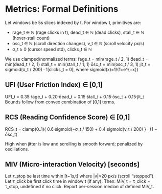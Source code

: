 # Metrics: Formal Definitions

Let windows be 5s slices indexed by t. For window t, primitives are:
- rage_t ∈ ℕ (rage clicks in t), dead_t ∈ ℕ (dead clicks), stall_t ∈ ℕ (hover-stall count)
- osc_t ∈ ℕ (scroll direction changes), v_t ∈ ℝ (scroll velocity px/s)
- σ_t ≥ 0 (cursor speed std), clicks_t ∈ ℕ

We use clamped/normalized terms:
r̃age_t = min(rage_t / 2, 1)
d̃ead_t = min(dead_t / 2, 1)
s̃tall_t = min(stall_t / 1, 1)
ōsc_t   = min(osc_t / 3, 1)
j̃it_t  = sigmoid(σ_t / 200) · 1[clicks_t = 0], where sigmoid(x)=1/(1+e^{−x})

## UFI (User Friction Index) ∈ [0,1]
UFI_t = 0.35·r̃age_t + 0.20·d̃ead_t + 0.15·s̃tall_t + 0.15·ōsc_t + 0.15·j̃it_t
Bounds follow from convex combination of [0,1] terms.

## RCS (Reading Confidence Score) ∈ [0,1]
RCS_t = clamp(0..1){ 0.6·sigmoid(−σ_t / 150) + 0.4·sigmoid(v_t / 200) } · (1 − ōsc_t)

High when jitter is low and scrolling is smooth forward; penalized by oscillations.

## MIV (Micro-interaction Velocity) [seconds]
Let τ_stop be last time within [t−1s,t] where |v|<20 px/s (scroll “stopped”).
Let τ_click be first click time in window t (if any). Then:
MIV_t = τ_click − τ_stop, undefined if no click. Report per-session median of defined MIV_t.
